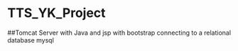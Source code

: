 # TTS_YK_Project

##Tomcat Server with Java and jsp with bootstrap connecting to a relational database mysql
